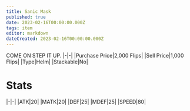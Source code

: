 ```yaml
---
title: Sanic Mask
published: true
date: 2023-02-16T00:00:00.000Z
tags: item
editor: markdown
dateCreated: 2023-02-16T00:00:00.000Z
---
```


COME ON STEP IT UP.
|-|-|
|Purchase Price|2,000 Flips|
|Sell Price|1,000 Flips|
|Type|Helm|
|Stackable|No|

# Stats
|-|-|
|ATK|20|
|MATK|20|
|DEF|25|
|MDEF|25|
|SPEED|80|
